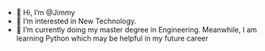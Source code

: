 - 👋 Hi, I’m @Jimmy
- 👀 I’m interested in New Technology.
- 🌱 I’m currently doing my master degree in Engineering. Meanwhile, I am learning Python which may be helpful in my future career

<!---
Jimmy114208/Jimmy114208 is a ✨ special ✨ repository because its `README.md` (this file) appears on your GitHub profile.
You can click the Preview link to take a look at your changes.
--->
